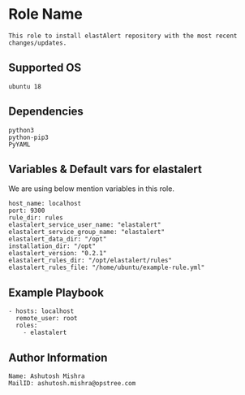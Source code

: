 Role Name
=========
```
This role to install elastAlert repository with the most recent changes/updates. 
```

Supported OS
------------
```
ubuntu 18
```

Dependencies
------------
```
python3
python-pip3
PyYAML
```

Variables & Default vars for elastalert
---------------------------------------

We are using below mention variables in this role.
```
host_name: localhost
port: 9300
rule_dir: rules
elastalert_service_user_name: "elastalert"
elastalert_service_group_name: "elastalert"
elastalert_data_dir: "/opt"
installation_dir: "/opt"
elastalert_version: "0.2.1"
elastalert_rules_dir: "/opt/elastalert/rules"
elastalert_rules_file: "/home/ubuntu/example-rule.yml"
```

Example Playbook
----------------
```
- hosts: localhost
  remote_user: root
  roles:
    - elastalert
```

Author Information
------------------
```
Name: Ashutosh Mishra
MailID: ashutosh.mishra@opstree.com
```
